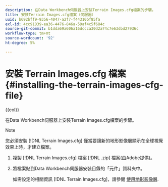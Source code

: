 ```yaml
---
description: 在Data Workbench伺服器上安裝Terrain Images.cfg檔案的步驟。
title: 安裝Terrain Images.cfg檔案（伺服器）
uuid: b692bff9-9356-4047-a2f7-f44310bf85fa
exl-id: 4cc91839-ea36-4476-846a-59af4c5f684c
source-git-commit: b1dda69a606a16dccca30d2a74c7e63dbd27936c
workflow-type: tm+mt
source-wordcount: '92'
ht-degree: 5%

---
```


# 安裝 Terrain Images.cfg 檔案{#installing-the-terrain-images-cfg-file}

{{eol}}

在Data Workbench伺服器上安裝Terrain Images.cfg檔案的步驟。

>[!NOTE]
>
>您必須安裝 [!DNL Terrain Images.cfg] 僅當要讓新的地形影像層顯示在全球視覺效果上時，才建立檔案。

1. 複製 [!DNL Terrain Images.cfg] 檔案 [!DNL .zip] 檔案(由Adobe提供)。
1. 將檔案貼到Data Workbench伺服器安裝目錄的「元件」資料夾中。

   如需設定的相關資訊 [!DNL Terrain Images.cfg]，請參閱 [使用地形影像層](../../../home/c-geo-oview/c-wk-img-lyrs/c-trn-img-lyrs/c-trn-img-lyrs.md#concept-8a0a16013e824ac29f35a0349b5d8ccf).
